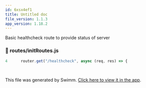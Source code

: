 ```yaml
---
id: 6xsx4ef1
title: Untitled doc
file_version: 1.1.3
app_version: 1.18.2
---
```


Basic healthcheck route to provide status of server
<!-- NOTE-swimm-snippet: the lines below link your snippet to Swimm -->
### 📄 routes/initRoutes.js
```javascript
4      router.get("/healthcheck", async (req, res) => {
```

<br/>

This file was generated by Swimm. [Click here to view it in the app](https://app.swimm.io/repos/Z2l0aHViJTNBJTNBc3dpbW0tZGVtby1zZXJ2ZXIxJTNBJTNBcm9zcy1naWRlb24tYXN1cmlvbg==/docs/6xsx4ef1).

